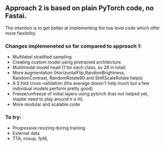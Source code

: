 ## Approach 2 is based on plain PyTorch code, no Fastai. 

The intention is to get better at implementing the low level code which offer more flexibility.

### Changes implemeneted so far compared to approach 1:
- Multilabel stratified sampling
- Creating custom model using pretrained architecture
- Mutilmodal model head (1 for each class, so 28 in total)
- More augmentation (HorizontalFlip,RandomBrightness, RandomContrast, RandomRotate90 and ShiftScaleRotate helps)
- A 5 fold cross-validation (the average doesn't help much but a few individual models perform pretty good)
- Freeze/unfreeze of initial layers using pytorch (has not helped yet, maybe need to play around lr a lit).
- More modular and scalable code

### To try:
- Progressive resizing during training
- External data
- TTA, mixup, fp16, 
